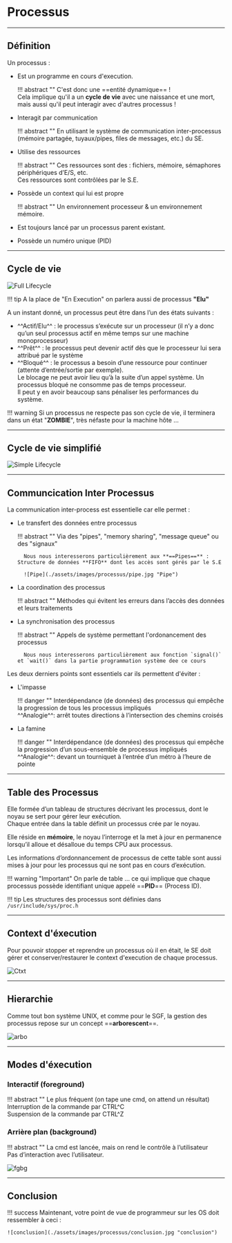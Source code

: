 # Processus

---

## Définition

Un processus :  

- Est un programme en cours d'execution.  

    !!! abstract "" 
        C'est donc une ==entité dynamique== !  
        Cela implique qu'il a un **cycle de vie** avec une naissance et une mort, mais aussi qu'il peut interagir avec d'autres processus !


- Interagit par communication

    !!! abstract "" 
        En utilisant le système de communication inter-processus (mémoire partagée, tuyaux/pipes, files de messages, etc.) du SE.


- Utilise des ressources

    !!! abstract "" 
        Ces ressources sont des : fichiers, mémoire, sémaphores périphériques d’E/S, etc.  
        Ces ressources sont contrôlées par le S.E.

- Possède un context qui lui est propre
    
    !!! abstract "" 
        Un environnement processeur & un environnement mémoire. 

- Est toujours lancé par un processus parent existant.

- Possède un numéro unique (PID)

---

## Cycle de vie
    
![Full Lifecycle](./assets/images/processus/full-lifecycle.jpg "Full Lifecycle")
    
!!! tip
    A la place de "En Execution" on parlera aussi de processus **"Elu"**
    
A un instant donné, un processus peut être dans l’un des états suivants :  

- ^^Actif/Elu^^ : le processus s’exécute sur un processeur (il n’y a donc qu’un seul processus actif en même temps sur une machine monoprocesseur)  
- ^^Prêt^^ : le processus peut devenir actif dès que le processeur lui sera attribué par le système  
- ^^Bloqué^^ : le processus a besoin d’une ressource pour continuer (attente d’entrée/sortie par exemple).  
Le blocage ne peut avoir lieu qu’à la suite d’un appel système. Un processus bloqué ne consomme pas de temps processeur.  
Il peut y en avoir beaucoup sans pénaliser les performances du système.


!!! warning
    Si un processus ne respecte pas son cycle de vie, il terminera dans un état "**ZOMBIE**", très néfaste pour la machine hôte ...

---

## Cycle de vie simplifié

![Simple Lifecycle](./assets/images/processus/simple-lifecycle.jpg "Simple Lifecycle")

---

## Communcication Inter Processus

La communication inter-process est essentielle car elle permet :

- Le transfert des données entre processus

    !!! abstract ""
        Via des "pipes", "memory sharing", "message queue" ou des "signaux"  
        
        Nous nous interesserons particulièrement aux **==Pipes==** : Structure de données **FIFO** dont les accès sont gérés par le S.E
        
        ![Pipe](./assets/images/processus/pipe.jpg "Pipe")


- La coordination des processus

    !!! abstract ""
        Méthodes qui évitent les erreurs dans l’accès des données et leurs traitements
        

- La synchronisation des processus

    !!! abstract ""
        Appels de système permettant l'ordonancement des processus  

        Nous nous interesserons particulièrement aux fonction `signal()` et `wait()` dans la partie programmation système dee ce cours



Les deux derniers points sont essentiels car ils permettent d'éviter :

- L'impasse

    !!! danger ""
        Interdépendance (de données) des processus qui empêche la progression de tous les processus impliqués  
        ^^Analogie^^: arrêt toutes directions à l’intersection des chemins croisés

        
- La famine

    !!! danger ""
        Interdépendance (de données) des processus qui empêche la progression d’un sous-ensemble de processus impliqués  
        ^^Analogie^^: devant un tourniquet à l’entrée d’un métro à l’heure de pointe

---

## Table des Processus

Elle formée d’un tableau de structures décrivant les processus, dont le noyau se sert pour gérer leur exécution.  
Chaque entrée dans la table définit un processus crée par le noyau.   

Elle réside en **mémoire**, le noyau l’interroge et la met à jour en permanence lorsqu’il alloue et désalloue du temps CPU aux processus.  
 
Les informations d’ordonnancement de processus de cette table sont aussi mises à jour pour les processus qui ne sont pas en cours d’exécution.  

!!! warning "Important"
    On parle de table ... ce qui implique que chaque processus possède identifiant unique appelé ==**PID**== (Process ID).
    
!!! tip
    Les structures des processus sont définies dans ```/usr/include/sys/proc.h```

---

## Context d'éxecution

Pour pouvoir stopper et reprendre un processus où il en était, le SE doit gérer et conserver/restaurer le context d'execution de chaque processus.

![Ctxt](./assets/images/processus/ctx.jpg "Ctxt")

---

## Hierarchie

Comme tout bon système UNIX, et comme pour le SGF, la gestion des processus repose sur un concept ==**arborescent**==.

![arbo](./assets/images/processus/arboProc.jpg "arbo")

---

## Modes d'éxecution


### Interactif (foreground)

!!! abstract ""
    Le plus fréquent (on tape une cmd, on attend un résultat)  
    Interruption de la commande par CTRL^C  
    Suspension de la commande par CTRL^Z  

### Arrière plan (background)

!!! abstract ""
    La cmd est lancée, mais on rend le contrôle à l’utilisateur  
    Pas d’interaction avec l’utilisateur.  


![fgbg](./assets/images/processus/fgbg.png "fgbg")


---

## Conclusion

!!! success
    Maintenant, votre point de vue de programmeur sur les OS doit ressembler à ceci : 

    ![conclusion](./assets/images/processus/conclusion.jpg "conclusion")

